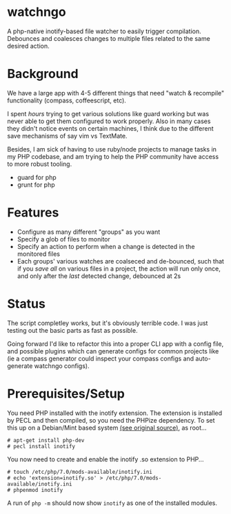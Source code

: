 watchngo
========

A php-native inotify-based file watcher to easily trigger compilation. Debounces and coalesces changes to multiple files related to the same desired action.

Background
==========

We have a large app with 4-5 different things that need "watch & recompile" functionality (compass, coffeescript, etc). 

I spent *hours* trying to get various solutions like guard working but was never able to get them configured to work properly. Also in many cases they didn't notice events on certain machines, I think due to the different save mechanisms of say vim vs TextMate.

Besides, I am sick of having to use ruby/node projects to manage tasks in my PHP codebase, and am trying to help the PHP community have access to more robust tooling.

* guard for php
* grunt for php

Features
========

* Configure as many different "groups" as you want
* Specify a glob of files to monitor
* Specify an action to perform when a change is detected in the monitored files
* Each groups' various watches are coalseced and de-bounced, such that if you *save all* on various files in a project, the action will run only once, and only after the *last* detected change, debounced at 2s

Status
======

The script completley works, but it's obviously terrible code. I was just testing out the basic parts as fast as possible.

Going forward I'd like to refactor this into a proper CLI app with a config file, and possible plugins which can generate configs for common projects like (ie a compass generator could inspect your compass configs and auto-generate watchngo configs).

Prerequisites/Setup
===================

You need PHP installed with the inotify extension. The extension is installed by PECL and then compiled, so you need the PHPize dependency. To set this up on a Debian/Mint based system [(see original source)](https://askubuntu.com/questions/885574/how-does-one-install-the-pecl-inotify-extension-for-php7#885575), as root...

    # apt-get install php-dev
    # pecl install inotify
    
You now need to create and enable the inotify .so extension to PHP...

    # touch /etc/php/7.0/mods-available/inotify.ini
    # echo 'extension=inotify.so' > /etc/php/7.0/mods-available/inotify.ini
    # phpenmod inotify

A run of ```php -m``` should now show ```inotify``` as one of the installed modules.


